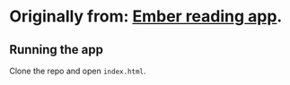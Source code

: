 # Originally from: [Ember reading app](https://www.codeschool.com/code_tv/soup-to-bits-warming-up-with-ember).

## Running the app

Clone the repo and open `index.html`.
